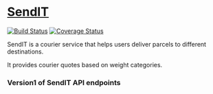 # [SendIT](https://primuse.github.io/SendIT/index.html)
[![Build Status](https://travis-ci.com/primuse/SendIT.svg?branch=APIv1)](https://travis-ci.com/primuse/SendIT)
[![Coverage Status](https://coveralls.io/repos/github/primuse/SendIT/badge.svg?branch=APIv1)](https://coveralls.io/github/primuse/SendIT?branch=APIv1)

SendIT is a courier service that helps users deliver parcels to different destinations. 

It provides courier quotes based on weight categories.

### Version1 of SendIT API endpoints
